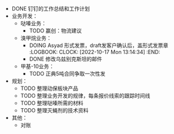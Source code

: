 - DONE 钉钉的工作总结和工作计划
- 业务开发：
	- 哒嗪业务：
		- TODO 赢创：物流建议
	- 溴甲烷业务：
		- DOING Asyad 形式发票，draft发客户确认后，盖形式发票章
		  :LOGBOOK:
		  CLOCK: [2022-10-17 Mon 13:14:34]
		  :END:
		- DONE 修改乌兹别克斯坦的邮件
	- 甲基-10业务：
		- TODO 正典5吨合同争取一次性发
- 规划：
	- TODO 整理动保板块产品
	- TODO 整理业务开发的规律，每条报价线索的跟踪时间线
	- TODO 整理哒嗪所需的材料
	- TODO 整理灭蝇剂的技术资料
- 其他：
	- 对账